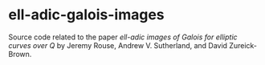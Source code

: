 # ell-adic-galois-images
Source code related to the paper *ell-adic images of Galois for elliptic curves over Q* by Jeremy Rouse, Andrew V. Sutherland, and David Zureick-Brown.
